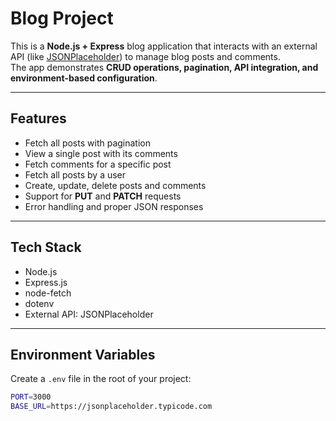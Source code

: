 # Blog Project

This is a **Node.js + Express** blog application that interacts with an external API (like [JSONPlaceholder](https://jsonplaceholder.typicode.com/)) to manage blog posts and comments.  
The app demonstrates **CRUD operations, pagination, API integration, and environment-based configuration**.

---

## Features
- Fetch all posts with pagination  
- View a single post with its comments  
- Fetch comments for a specific post  
- Fetch all posts by a user  
- Create, update, delete posts and comments  
- Support for **PUT** and **PATCH** requests  
- Error handling and proper JSON responses  

---

## Tech Stack
- Node.js  
- Express.js  
- node-fetch  
- dotenv  
- External API: JSONPlaceholder  


---

## Environment Variables
Create a `.env` file in the root of your project:

```bash
PORT=3000
BASE_URL=https://jsonplaceholder.typicode.com

